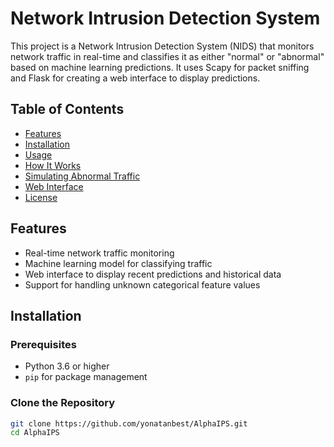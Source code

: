 # Network Intrusion Detection System

This project is a Network Intrusion Detection System (NIDS) that monitors network traffic in real-time and classifies it as either "normal" or "abnormal" based on machine learning predictions. It uses Scapy for packet sniffing and Flask for creating a web interface to display predictions.

## Table of Contents

- [Features](#features)
- [Installation](#installation)
- [Usage](#usage)
- [How It Works](#how-it-works)
- [Simulating Abnormal Traffic](#simulating-abnormal-traffic)
- [Web Interface](#web-interface)
- [License](#license)

## Features

- Real-time network traffic monitoring
- Machine learning model for classifying traffic
- Web interface to display recent predictions and historical data
- Support for handling unknown categorical feature values

## Installation

### Prerequisites

- Python 3.6 or higher
- `pip` for package management

### Clone the Repository

```bash
git clone https://github.com/yonatanbest/AlphaIPS.git
cd AlphaIPS
